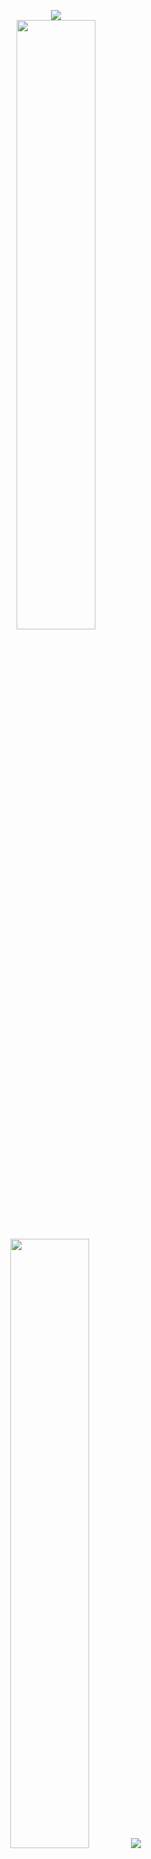 <p align="center">
  <a href="https://discord.com/users/919239894327521361"> <img align="center" src="https://lanyard.kyrie25.me/api/919239894327521361?waveColor=8B8BFA&waveSpotifyColor=B48EF7&gradient=645CBB-A084DC-BFACE2-EBC7E6"/></a>
  <br>
  <img height="50%" width="auto" src ="https://github-readme-stats.vercel.app/api?username=w8y&show_icons=true&count_private=true&theme=dracula&hide_border=true&hide=issues,contribs&bg_color=00000000">
  <img height="50%" width="auto" src ="https://github-readme-stats.vercel.app/api/top-langs/?username=w8y&layout=compact&hide_border=true&theme=dracula&bg_color=00000000&langs_count=6&hide=jupyter%20notebook,tex,css,php&exclude_repo=Pacman-AI">
  <img src ="https://github-readme-streak-stats.herokuapp.com?user=w8y&theme=dracula&hide_border=true&background=FFFFFF00">
</p>
